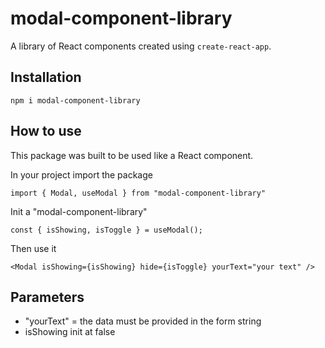 # modal-component-library
A library of React components created using `create-react-app`.

## Installation

```
npm i modal-component-library
```

## How to use

This package was built to be used like a React component.

In your project import the package

```
import { Modal, useModal } from "modal-component-library"
```
Init a "modal-component-library"

```
const { isShowing, isToggle } = useModal();
```

Then use it

```
<Modal isShowing={isShowing} hide={isToggle} yourText="your text" />
```

## Parameters

- "yourText" = the data must be provided in the form  string
- isShowing init at false
